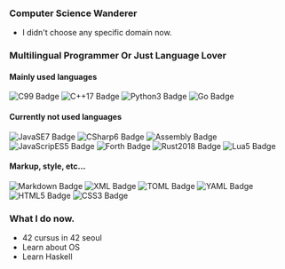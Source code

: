 ### Computer Science Wanderer
- I didn't choose any specific domain now.

### Multilingual Programmer Or Just Language Lover
#### Mainly used languages

![C99 Badge](https://img.shields.io/badge/-C99-A8B9CC?style=flat&logo=C&logoColor=FFFFFF)
![C++17 Badge](https://img.shields.io/badge/-C%2B%2B17-00599C?style=flat&logo=C%2B%2B&logoColor=FFFFFF)
![Python3 Badge](https://img.shields.io/badge/-Python3-3776AB?style=flat&logo=Python&logoColor=FFFFFF)
![Go Badge](https://img.shields.io/badge/-Go-00ADD8?style=flat&logo=Go&logoColor=FFFFFF)

#### Currently not used languages

![JavaSE7 Badge](https://img.shields.io/badge/-JavaSE7-007396?style=flat&logo=Java&logoColor=FFFFFF)
![CSharp6 Badge](https://img.shields.io/badge/-C%236-239120?style=flat&logo=C-Sharp&logoColor=FFFFFF)
![Assembly Badge](https://img.shields.io/badge/-Assembly-000000?style=flat)
![JavaScripES5 Badge](https://img.shields.io/badge/-JavaScriptES5-F7DF1E?style=flat&logo=JavaScript&logoColor=FFFFFF)
![Forth Badge](https://img.shields.io/badge/-Forth-000000?style=flat)
![Rust2018 Badge](https://img.shields.io/badge/-Rust2018-000000?style=flat&logo=Rust&logoColor=FFFFFF)
![Lua5 Badge](https://img.shields.io/badge/-Lua5-2C2D72?style=flat&logo=Lua&logoColor=FFFFFF)

#### Markup, style, etc...

![Markdown Badge](https://img.shields.io/badge/-Markdown-000000?style=flat&logo=Markdown&logoColor=FFFFFF)
![XML Badge](https://img.shields.io/badge/-XML-000000?style=flat)
![TOML Badge](https://img.shields.io/badge/-XML-000000?style=flat)
![YAML Badge](https://img.shields.io/badge/-XML-000000?style=flat)
![HTML5 Badge](https://img.shields.io/badge/-HTML5-E34F26?style=flat&logo=HTML5&logoColor=FFFFFF)
![CSS3 Badge](https://img.shields.io/badge/-CSS3-1572B6?style=flat&logo=CSS3&logoColor=FFFFFF)

### What I do now.
- 42 cursus in 42 seoul
- Learn about OS
- Learn Haskell
